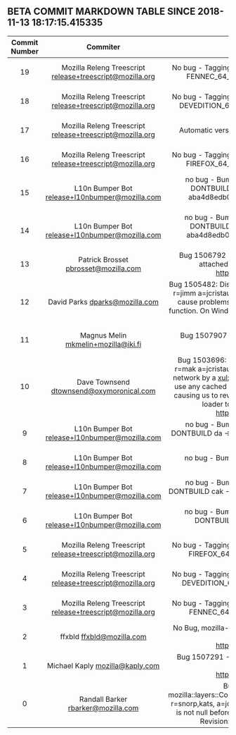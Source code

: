 ## BETA COMMIT MARKDOWN TABLE SINCE 2018-11-13 18:17:15.415335

| Commit Number | Commiter | Commit Message | Node | Date | 
|:---:|:----:|:----------------------------------:|:------:|:----:| 
|19|Mozilla Releng Treescript <release+treescript@mozilla.org>|No bug - Tagging 571a146f0732aeab505743a97ad176e5d7e673dc with FENNEC_64_0b11_RELEASE a=release CLOSED TREE DONTBUILD|307ce35b0d91c3ec80d45ad5b0f9b380b7df9f1e|2018-11-20 18:12:39
|18|Mozilla Releng Treescript <release+treescript@mozilla.org>|No bug - Tagging 571a146f0732aeab505743a97ad176e5d7e673dc with DEVEDITION_64_0b11_RELEASE a=release CLOSED TREE DONTBUILD|41a8c755745788cecb245dc19d038a412814a1a5|2018-11-20 17:25:33
|17|Mozilla Releng Treescript <release+treescript@mozilla.org>|Automatic version bump CLOSED TREE NO BUG a=release DONTBUILD|1f349a76fdbf876254bfa9ca52f46cba2294869b|2018-11-20 17:22:39
|16|Mozilla Releng Treescript <release+treescript@mozilla.org>|No bug - Tagging 571a146f0732aeab505743a97ad176e5d7e673dc with FIREFOX_64_0b11_RELEASE a=release CLOSED TREE DONTBUILD|e96511a2c7dee05e981ae9c724f1d17571b01d66|2018-11-20 17:22:36
|15|L10n Bumper Bot <release+l10nbumper@mozilla.com>|no bug - Bumping Firefox l10n changesets r=release a=l10n-bump DONTBUILD  ar -> d6e020241f44 es-ES -> 1286615606af gl -> aba4d8edb0ce gn -> f0c88267f0bf gu-IN -> c421947f737c it -> ead0dc7ec03d sl -> 5f545f6821db|cdc428efe802dfa4d6232fa36d96878c742d35b0|2018-11-20 17:00:17
|14|L10n Bumper Bot <release+l10nbumper@mozilla.com>|no bug - Bumping Fennec l10n changesets r=release a=l10n-bump DONTBUILD  ar -> 17d7397e3c10 es-ES -> 1286615606af gl -> aba4d8edb0ce gn -> e1d8cdee6c00 gu-IN -> c421947f737c it -> ead0dc7ec03d sl -> 5f545f6821db|f6d6db4141aee803e01a11d6839e8757f97d3fca|2018-11-20 17:00:11
|13|Patrick Brosset <pbrosset@mozilla.com>|Bug 1506792 - Bail out when trying to get getComputedStyle for a non attached node; r=jdescottes a=jcristau  Differential Revision: https://phabricator.services.mozilla.com/D12117|d4d9fbf1b6e4c61bcee5d8b2219388a5767d768d|2018-11-19 12:55:45
|12|David Parks <dparks@mozilla.com>|Bug 1505482: Disable restricting SIDs in Windows 7 NPAPI process sandbox. r=jimm a=jcristau  Restricting SIDs increase the power of the sandbox.  They cause problems that require us to patch the Windows GetFileAttributesW function.  On Windows 7, this is not currently possible with out DLL interceptor so we do not use restricting SIDs there.|767930fe66d2ae68f97e33dcba861c8ebb3996c3|2018-11-17 01:24:00
|11|Magnus Melin <mkmelin+mozilla@iki.fi>|Bug 1507907 - null check result of CFDateFormatterCreate. r=gandalf r=jcristau|e68e1025c02887a9e0a419f166ddf02118b1b427|2018-11-19 21:55:32
|10|Dave Townsend <dtownsend@oxymoronical.com>|Bug 1503696: Cache cookies in the same way we did before Firefox 63. r=mak a=jcristau  Previous to bug 1453751 favicons were loaded from the network by a <xul:image> tag with validate="never". This caused us to always use any cached version if possible. Bug 1453751 used a normal load type causing us to revalidate with the server for each request. This switches the loader to using the cache if possible.  Differential Revision: https://phabricator.services.mozilla.com/D11402|5021562e6baf153b5ff398b8315f4497b6ed3a64|2018-11-15 22:46:32
|9|L10n Bumper Bot <release+l10nbumper@mozilla.com>|no bug - Bumping Firefox l10n changesets r=release a=l10n-bump DONTBUILD  da -> e1af8f092f03 id -> a45448fcf401 it -> eecb4c19438a nl -> 4cb1ea08b0cf pl -> 497c7695698a|71f865d66e8eb1743330c7aba42bc27472299c89|2018-11-20 13:00:17
|8|L10n Bumper Bot <release+l10nbumper@mozilla.com>|no bug - Bumping Fennec l10n changesets r=release a=l10n-bump DONTBUILD  id -> 909acb769b0a|b5b612d1f50f4b70243f470b852d93eecedfd5fe|2018-11-20 13:00:12
|7|L10n Bumper Bot <release+l10nbumper@mozilla.com>|no bug - Bumping Firefox l10n changesets r=release a=l10n-bump DONTBUILD  cak -> 666cdef6764f hu -> 8e0d2294748e it -> 0e9cb4232a89 kk -> f67904c5ae9b pl -> cbe24eaec410|72d1d5601e5ed9d38a76c703b6e452af4cf1b023|2018-11-20 09:00:20
|6|L10n Bumper Bot <release+l10nbumper@mozilla.com>|no bug - Bumping Fennec l10n changesets r=release a=l10n-bump DONTBUILD  cak -> 59356f0b36e5 hu -> 8e0d2294748e it -> 0e9cb4232a89 kk -> f67904c5ae9b|a9164c1930372dd3402dce00a2233449b5211bb7|2018-11-20 09:00:14
|5|Mozilla Releng Treescript <release+treescript@mozilla.org>|No bug - Tagging 571a146f0732aeab505743a97ad176e5d7e673dc with FIREFOX_64_0b11_BUILD1 a=release CLOSED TREE DONTBUILD|50eb3e7ca65c7d3ce2a9a167c10937ff1c321738|2018-11-19 21:12:46
|4|Mozilla Releng Treescript <release+treescript@mozilla.org>|No bug - Tagging 571a146f0732aeab505743a97ad176e5d7e673dc with DEVEDITION_64_0b11_BUILD1 a=release CLOSED TREE DONTBUILD|7119196de82ec188c70c66f4526fda4445c4a9c1|2018-11-19 21:09:57
|3|Mozilla Releng Treescript <release+treescript@mozilla.org>|No bug - Tagging 571a146f0732aeab505743a97ad176e5d7e673dc with FENNEC_64_0b11_BUILD1 a=release CLOSED TREE DONTBUILD|a1e1ba35cf4e1563eb164a0f7eae4e52673bf12f|2018-11-19 21:02:04
|2|ffxbld <ffxbld@mozilla.com>|No Bug, mozilla-beta repo-update HSTS HPKP remote-settings - a=repo-update r=RyanVM  Differential Revision: https://phabricator.services.mozilla.com/D12308|571a146f0732aeab505743a97ad176e5d7e673dc|2018-11-19 18:19:29
|1|Michael Kaply <mozilla@kaply.com>|Bug 1507291 - Remove concept of machine_only policies. r=Felipe,flod, a=jcristau  Differential Revision: https://phabricator.services.mozilla.com/D11942|27727035c0de45862af6d6fd140c962f8bd5e483|2018-11-15 22:30:03
|0|Randall Barker <rbarker@mozilla.com>|Bug 1507068 - Ensure mParent is not null in mozilla::layers::CompositorBridgeParent::GetAndroidDynamicToolbarAnimator. r=snorp,kats, a=jcristau  Speculative fix for Bug 1507068. Checks if mParent is not null before trying to get a pointer to the toolbar animator  Differential Revision: https://phabricator.services.mozilla.com/D11957|88649b8165f06f85195acbac78619ab97ee3de33|2018-11-16 16:41:08


